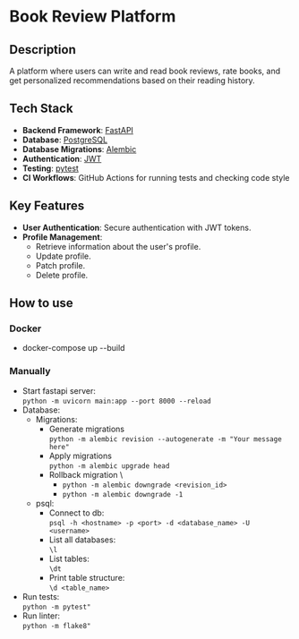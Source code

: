 # Book Review Platform

## Description
A platform where users can write and read book reviews, rate books, and get personalized recommendations based on their reading history.

## Tech Stack
- **Backend Framework**: [FastAPI](https://fastapi.tiangolo.com/)
- **Database**: [PostgreSQL](https://www.postgresql.org/)
- **Database Migrations**: [Alembic](https://alembic.sqlalchemy.org/en/latest/)
- **Authentication**: [JWT](https://jwt.io/)
- **Testing**: [pytest](https://pytest.org/)
- **CI Workflows**: GitHub Actions for running tests and checking code style

## Key Features
- **User Authentication**: Secure authentication with JWT tokens.
- **Profile Management**:
  - Retrieve information about the user's profile.
  - Update profile.
  - Patch profile.
  - Delete profile.

## How to use
### Docker
- docker-compose up --build

### Manually
- Start fastapi server: <br>
  ```python -m uvicorn main:app --port 8000 --reload```
- Database:
  - Migrations:
    - Generate migrations <br>
      ```python -m alembic revision --autogenerate -m "Your message here"```
    - Apply migrations <br>
      ```python -m alembic upgrade head```
    - Rollback migration \
      - `python -m alembic downgrade <revision_id>`
      - `python -m alembic downgrade -1`
  - psql:
    - Connect to db: <br>
      ```psql -h <hostname> -p <port> -d <database_name> -U <username>```
    - List all databases: \
      `\l`
    - List tables: \
      `\dt`
    - Print table structure: \
      `\d <table_name>`
- Run tests: <br>
  ```python -m pytest"```
- Run linter: <br>
  ```python -m flake8"```
